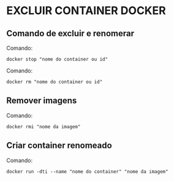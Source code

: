 # EXCLUIR CONTAINER DOCKER
## Comando de excluir e renomerar
Comando:
```
docker stop "nome do container ou id"
```
Comando:
```
docker rm "nome do container ou id"
```
## Remover imagens
Comando:
```
docker rmi "nome da imagem"
```
## Criar container renomeado
Comando:
```
docker run -dti --name "nome do container" "nome da imagem"
```
